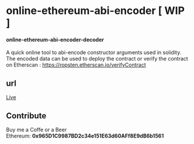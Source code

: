 # online-ethereum-abi-encoder [ WIP ]
#### online-ethereum-abi-encoder-decoder  

A quick online tool to abi-encode constructor arguments used in solidity. The encoded data can be used to deploy the contract or verify the contract on Etherscan : https://ropsten.etherscan.io/verifyContract

## url
[Live](https://adibas03.github.io/online-ethereum-abi-encoder/)

## Contribute
Buy me a Coffe or a Beer  
Ethereum: **0x965D1C9987BD2c34e151E63d60AFf8E9dB6b1561**
